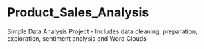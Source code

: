 # Product_Sales_Analysis
Simple Data Analysis Project - Includes data cleaning, preparation, exploration, sentiment analysis and Word Clouds
